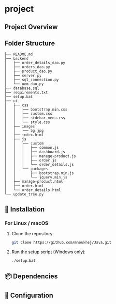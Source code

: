 # project

## Project Overview

## Folder Structure

<!-- TREE_START -->

```
├── README.md
├── backend
│   ├── order_details_dao.py
│   ├── orders_dao.py
│   ├── product_dao.py
│   ├── server.py
│   ├── sql_connection.py
│   └── uom_dao.py
├── database.sql
├── requirements.txt
├── setup.bat
├── ui
│   ├── css
│   │   ├── bootstrap.min.css
│   │   ├── custom.css
│   │   ├── sidebar-menu.css
│   │   └── style.css
│   ├── images
│   │   └── bg.jpg
│   ├── index.html
│   ├── js
│   │   ├── custom
│   │   │   ├── common.js
│   │   │   ├── dashboard.js
│   │   │   ├── manage-product.js
│   │   │   ├── order.js
│   │   │   └── order_details.js
│   │   └── packages
│   │       ├── bootstrap.min.js
│   │       └── jquery.min.js
│   ├── manage-product.html
│   ├── order.html
│   └── order_details.html
└── update_tree.py
```

<!-- TREE_END -->

## 🚀 Installation

### For Linux / macOS

1. Clone the repository:

   ```bash
   git clone https://github.com/mnoukhej/Java.git

   ```

2. Run the setup script (Windows only):
   ```bash
   ./setup.bat
   ```

## 📦 Dependencies

<!-- - Python 3.7+
- pandas
- openpyxl
- numpy -->

## 🔧 Configuration
